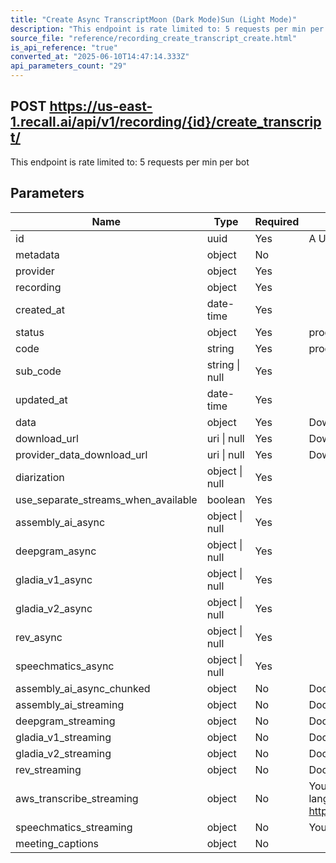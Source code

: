 ```yaml
---
title: "Create Async TranscriptMoon (Dark Mode)Sun (Light Mode)"
description: "This endpoint is rate limited to: 5 requests per min per bot"
source_file: "reference/recording_create_transcript_create.html"
is_api_reference: "true"
converted_at: "2025-06-10T14:47:14.333Z"
api_parameters_count: "29"
---
```

## POST https://us-east-1.recall.ai/api/v1/recording/{id}/create_transcript/

This endpoint is rate limited to: 5 requests per min per bot

## Parameters

| Name | Type | Required | Description |
| --- | --- | --- | --- |
| id | uuid | Yes | A UUID string identifying this recording. |
| metadata | object | No |  |
| provider | object | Yes |  |
| recording | object | Yes |  |
| created_at | date-time | Yes |  |
| status | object | Yes | processing - Processing done - Done failed - Failed deleted - Deleted  processing done failed deleted |
| code | string | Yes | processing - Processing done - Done failed - Failed deleted - Deleted  processing done failed deleted |
| sub_code | string \| null | Yes |  |
| updated_at | date-time | Yes |  |
| data | object | Yes | Download transcript for the recording. See response format here |
| download_url | uri \| null | Yes | Download transcript for the recording. See response format here |
| provider_data_download_url | uri \| null | Yes | Download raw transcription data received from the provider for the recording. See response format here |
| diarization | object \| null | Yes |  |
| use_separate_streams_when_available | boolean | Yes |  |
| assembly_ai_async | object \| null | Yes |  |
| deepgram_async | object \| null | Yes |  |
| gladia_v1_async | object \| null | Yes |  |
| gladia_v2_async | object \| null | Yes |  |
| rev_async | object \| null | Yes |  |
| speechmatics_async | object \| null | Yes |  |
| assembly_ai_async_chunked | object | No | Docs: https://www.assemblyai.com/docs/api-reference/transcripts/submit |
| assembly_ai_streaming | object | No | Docs: https://www.assemblyai.com/docs/api-reference/streaming/realtime |
| deepgram_streaming | object | No | Docs: https://developers.deepgram.com/reference/streaming |
| gladia_v1_streaming | object | No | Docs: https://docs.gladia.io/reference/live-audio |
| gladia_v2_streaming | object | No | Docs: https://docs.gladia.io/api-reference/v2/live/init |
| rev_streaming | object | No | Docs: https://docs.rev.ai/api/streaming/requests/ |
| aws_transcribe_streaming | object | No | You must specify either:  language_code(e.g en-US) OR Set language_identification to true AND specify language_options(e.g en-US,fr-FR,es-US,de-DE,it-IT).  Docs: https://docs.aws.amazon.com/transcribe/latest/APIReference/API_streaming_StartStreamTranscription.html |
| speechmatics_streaming | object | No | You must specify language (e.g en) Docs: https://docs.speechmatics.com/rt-api-ref#transcription-config |
| meeting_captions | object | No |  |
